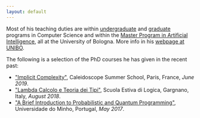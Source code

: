 ```yaml
---
layout: default
---
```


<p class="indentfirst">Most of his teaching duties are within <a href="https://corsi.unibo.it/1cycle/ComputerScience">undergraduate</a> and <a href="https://corsi.unibo.it/2cycle/ComputerScience">graduate</a> programs in Computer Science and within the <a href="https://corsi.unibo.it/2cycle/artificial-intelligence">Master Program in Artificial Intelligence</a>, all at the University of Bologna. More info in his <a href="https://www.unibo.it/sitoweb/ugo.dallago/en">webpage at UNIBO</a>.</p>

<p class="indentfirst">The following is a selection of the PhD courses he has given in the recent past:
<ul>
<li> <a href="http://www.cs.unibo.it/~dallago/CSCICC/">"Implicit Complexity"</a>, Caleidoscope Summer School, Paris, France, <em>June 2019</em>.</li>
<li> <a href="http://www.cs.unibo.it/~dallago/LCTT2018/">"Lambda Calcolo e Teoria dei Tipi"</a>, Scuola Estiva di Logica, Gargnano, Italy, <em>August 2018</em>.</li>
<li> <a href="http://www.cs.unibo.it/~dallago/LCTT2018/">"A Brief Introduction to Probabilistic and Quantum Programming"</a>, Universidade do Minho, Portugal, <em>May 2017</em>.</li>
</ul>
</p>